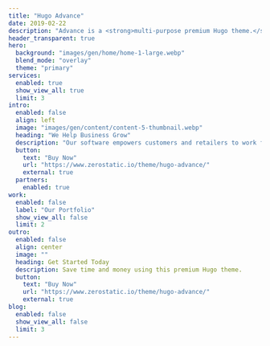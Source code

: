 ```yaml
---
title: "Hugo Advance"
date: 2019-02-22
description: "Advance is a <strong>multi-purpose premium Hugo theme.</strong> Modern design, clean code and highly configurable."
header_transparent: true
hero:
  background: "images/gen/home/home-1-large.webp"
  blend_mode: "overlay"
  theme: "primary"
services:
  enabled: true
  show_view_all: true
  limit: 3
intro:
  enabled: false
  align: left
  image: "images/gen/content/content-5-thumbnail.webp"
  heading: "We Help Business Grow"
  description: "Our software empowers customers and retailers to work from anywhere in the world, on the go, or at home."
  button:
    text: "Buy Now"
    url: "https://www.zerostatic.io/theme/hugo-advance/"
    external: true
  partners:
    enabled: true
work:
  enabled: false
  label: "Our Portfolio"
  show_view_all: false
  limit: 2
outro:
  enabled: false
  align: center
  image: ""
  heading: Get Started Today
  description: Save time and money using this premium Hugo theme.
  button:
    text: "Buy Now"
    url: "https://www.zerostatic.io/theme/hugo-advance/"
    external: true
blog:
  enabled: false
  show_view_all: false
  limit: 3
---
```

